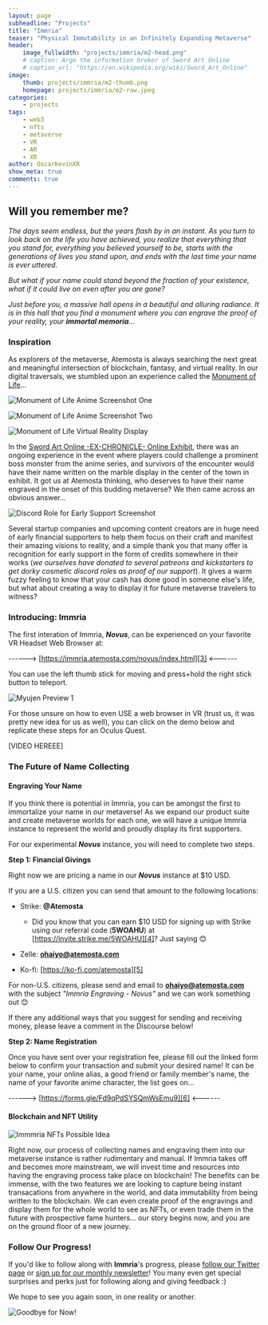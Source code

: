 ```yaml
---
layout: page
subheadline: "Projects"
title: "Immria"
teaser: "Physical Immutability in an Infinitely Expanding Metaverse"
header:
    image_fullwidth: "projects/immria/m2-head.png"
    # caption: Argo the information broker of Sword Art Online
    # caption_url: "https://en.wikipedia.org/wiki/Sword_Art_Online"
image:
    thumb: projects/immria/m2-thumb.png
    homepage: projects/immria/m2-raw.jpeg
categories:
    - projects
tags:
    - web3
    - nfts
    - metaverse
    - VR
    - AR
    - XR 
author: OscarKevinXR
show_meta: true
comments: true
---
```


## Will you remember me? 
*The days seem endless, but the years flash by in an instant. As you turn to look back on the life you have achieved, you realize that everything that you stand for, everything you believed yourself to be, starts with the generations of lives you stand upon, and ends with the last time your name is ever uttered.*

*But what if your name could stand beyond the fraction of your existence, what if it could live on even after you are gone?*

*Just before you, a massive hall opens in a beautiful and alluring radiance. It is in this hall that you find a monument where you can engrave the proof of your reality, your **immortal memoria**...*

### Inspiration
As explorers of the metaverse, Atemosta is always searching the next great and meaningful intersection of blockchain, fantasy, and virtual reality. In our digital traversals, we stumbled upon an experience called the [Monument of Life][1]...

![Monument of Life Anime Screenshot One](/images/projects/immria/m1-raw.jpeg)

![Monument of Life Anime Screenshot Two](/images/projects/immria/m2-raw.jpeg)

![Monument of Life Virtual Reality Display](/images/projects/immria/m3.jpeg)

In the [Sword Art Online -EX-CHRONICLE- Online Exhibit][2], there was an ongoing experience in the event where players could challenge a prominent boss monster from the anime series, and survivors of the encounter would have their name written on the marble display in the center of the town in exhibit. It got us at Atemosta thinking, who deserves to have their name engraved in the onset of this budding metaverse?  We then came across an obvious answer...

![Discord Role for Early Support Screenshot](/images/projects/immria/m4.png)

Several startup companies and upcoming content creators are in huge need of early financial supporters to help them focus on their craft and manifest their amazing visions to reality, and a simple thank you that many offer is recognition for early support in the form of credits somewhere in their works (*we ourselves have donated to several patreons and kickstarters to get dorky cosmetic discord roles as proof of our support*). It gives a warm fuzzy feeling to know that your cash has done good in someone else's life, but what about creating a way to display it for future metaverse travelers to witness?


### Introducing: Immria
The first interation of Immria, ***Novus***, can be experienced on your favorite VR Headset Web Browser at:

------> [https://immria.atemosta.com/novus/index.html][3] <------


You can use the left thumb stick for moving and press+hold the right stick button to teleport.


![Myujen Preview 1](/images/projects/immria/m5.jpeg)

For those unsure on how to even USE a web browser in VR (trust us, it was pretty new idea for us as well), you can click on the demo below and replicate these steps for an Oculus Quest. 

[VIDEO HEREEE]


### The Future of Name Collecting
#### Engraving Your Name
If you think there is potential in Immria, you can be amongst the first to immortalize your name in our metaverse! As we expand our product suite and create metaverse worlds for each one, we will have a unique Immria instance to represent the world and proudly display its first supporters. 

For our experimental ***Novus*** instance, you will need to complete two steps.

**Step 1: Financial Givings**

Right now we are pricing a name in our ***Novus*** instance at $10 USD. 

If you are a U.S. citizen you can send that amount to the following locations:

* Strike: **@Atemosta** 

    * Did you know that you can earn $10 USD for signing up with Strike using our referral code (**5WOAHU**) at [https://invite.strike.me/5WOAHU][4]? Just saying 😊


* Zelle: **ohaiyo@atemosta.com**

* Ko-fi: [https://ko-fi.com/atemosta][5]


For non-U.S. citizens, please send and email to **ohaiyo@atemosta.com** with the subject *"Immria Engraving - Novus"* and we can work something out 😊


If there any additional ways that you suggest for sending and receiving money, please leave a comment in the Discourse below! 

**Step 2: Name Registration**

Once you have sent over your registration fee, please fill out the linked form below to confirm your transaction and submit your desired name! It can be your name, your online alias, a good friend or family member's name, the name of your favorite anime character, the list goes on...

------> [https://forms.gle/Fd9qPdSYSQmWsEmu9][6] <------


#### Blockchain and NFT Utility
![Immmria NFTs Possible Idea](/images/projects/immria/m6.jpeg)

Right now, our process of collecting names and engraving them into our metaverse instance is rather rudimentary and manual. If Immria takes off and becomes more mainstream, we will invest time and resources into having the engraving process take place on blockchain! The benefits can be immense, with the two features we are looking to capture being instant transacations from anywhere in the world, and data immutability from being written to the blockchain. We can even create proof of the engravings and display them for the whole world to see as NFTs, or even trade them in the future with prospective fame hunters... our story begins now, and you are on the ground floor of a new journey.

### Follow Our Progress!
If you'd like to follow along with **Immria**'s progress, please [follow our Twitter page][7] or [sign up for our monthly newsletter][8]! You many even get special surprises and perks just for following along and giving feedback :) 

We hope to see you again soon, in one reality or another.

![Goodbye for Now!](/images/projects/immria/m7.jpeg)


[1]: https://swordartonline.fandom.com/wiki/Monument_of_Life
[2]: https://2021.sao-ex-chronicle.com/s/excglb/
[3]: https://immria.atemosta.com/novus/index.html
[4]: https://invite.strike.me/5WOAHU
[5]: https://ko-fi.com/atemosta
[6]: https://forms.gle/Fd9qPdSYSQmWsEmu9
[7]: https://twitter.com/Atemosta
[8]: https://tinyletter.com/Atemosta







